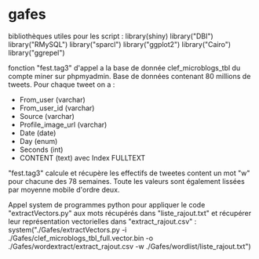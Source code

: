 # gafes
bibliothèques utiles pour les script :
library(shiny)
library("DBI")
library("RMySQL")
library("sparcl")
library("ggplot2")
library("Cairo")
library("ggrepel")

fonction "fest.tag3" d'appel a la base de donnée clef_microblogs_tbl du compte miner sur phpmyadmin.
Base de données contenant 80 millions de tweets. Pour chaque tweet on a :
  - From_user (varchar)
  - From_user_id (varchar)
  - Source (varchar)
  - Profile_image_url (varchar)
  - Date (date)
  - Day (enum)
  - Seconds (int)
  - CONTENT (text) avec Index FULLTEXT

"fest.tag3" calcule et récupère les effectifs de tweetes content un mot "w" pour chacune des 78 semaines. Toute les valeurs sont également
lissées par moyenne mobile d'ordre deux.


Appel system de programmes python pour appliquer le code "extractVectors.py" aux mots récupérés dans "liste_rajout.txt" et récupérer leur représentation vectorielles dans "extract_rajout.csv" : 
system("./Gafes/extractVectors.py -i ./Gafes/clef_microblogs_tbl_full.vector.bin -o ./Gafes/wordextract/extract_rajout.csv -w ./Gafes/wordlist/liste_rajout.txt")


